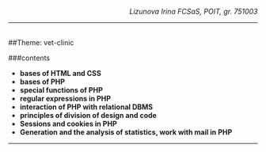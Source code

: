 _<div style='text-align: right'> Lizunova Irina 
 FCSaS, POIT, gr. 751003 </div>_

*** 

<br> 
##Theme: vet-clinic

###contents

* __bases of HTML and CSS__  
* __bases of PHP__  
* __special functions of PHP__  
* __regular expressions in PHP__  
* __interaction of PHP with relational DBMS__  
* __principles of division of design and code__  
* __Sessions and cookies in PHP__  
* __Generation and the analysis of statistics, work with mail in PHP__  


***  

